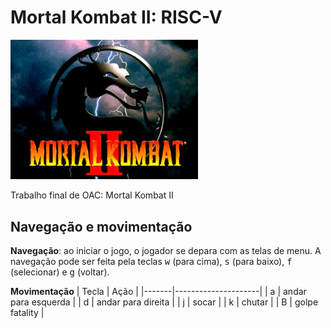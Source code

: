 # Mortal Kombat II: RISC-V

<img src="./.github/mk-ii.jpg" width="300" styles="border-radius: 10px;">

Trabalho final de OAC: Mortal Kombat II

## Navegação e movimentação
**Navegação**: ao iniciar o jogo, o jogador se depara com as telas de menu. A navegação pode ser feita pela teclas <kbd>w</kbd> (para cima), <kbd>s</kbd> (para baixo), <kbd>f</kbd> (selecionar) e <kbd>g</kbd> (voltar).


**Movimentação**
| Tecla | Ação                |
|-------|---------------------|
| a     | andar para esquerda |
| d     | andar para direita  |
| j     | socar               |
| k     | chutar              |
| B     | golpe fatality      |
